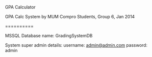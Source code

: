 GPA Calculator

GPA Calc System by MUM Compro Students, Group 6, Jan 2014

==========

MSSQL
Database name: GradingSystemDB

System super admin details:
username: admin@admin.com
password: admin
